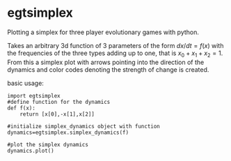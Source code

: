 # egtsimplex
Plotting a simplex for three player evolutionary games with python.

Takes an arbitrary 3d function of 3 parameters of the form
$dx/dt=f(x)$ with the frequencies of the three types adding up to
one, that is $x_0+x_1+x_2=1$. From this a simplex plot with arrows 
pointing into the direction of the dynamics and color codes 
denoting the strength of change is created.

basic usage:
~~~~
import egtsimplex
#define function for the dynamics
def f(x):
    return [x[0],-x[1],x[2]]

#initialize simplex_dynamics object with function
dynamics=egtsimplex.simplex_dynamics(f)

#plot the simplex dynamics
dynamics.plot()
~~~~



